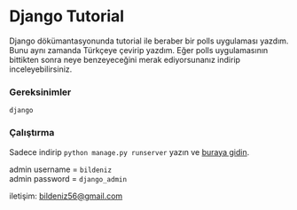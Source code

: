 # Django Tutorial

Django dökümantasyonunda tutorial ile beraber bir polls uygulaması yazdım. Bunu aynı zamanda Türkçeye çevirip yazdım. Eğer polls uygulamasının bittikten sonra neye benzeyeceğini merak ediyorsunanız indirip inceleyebilirsiniz.


### Gereksinimler

```
django
```
### Çalıştırma
Sadece indirip `python manage.py runserver` yazın ve [buraya gidin](127.0.0.1:8000/polls/).

admin username = `bildeniz`\
admin password = `django_admin`

iletişim: [bildeniz56@gmail.com](mailto:bildeniz56@gmail.com)

